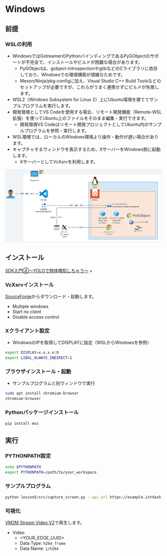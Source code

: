 # Windows 

## 前提
### WSLの利用
- WindowsではGstreamerのPythonバインディングであるPyGObjectのサポートが不完全で、インストールやビルドが困難な場合があります。
  - PyGObjectは、gobject-introspectionやglibなどのCライブラリに依存しており、Windowsでの環境構築が煩雑なためです。
  - Meson/Ninja/pkg-configに加え、Visual Studio C++ Build Toolsなどのセットアップが必要ですが、これらがうまく連携せずにビルドが失敗します。
- WSL2（Windows Subsystem for Linux 2）上にUbuntu環境を建ててサンプルプログラムを実行します。
- 開発環境としてVS Codeを使用する場合、リモート開発機能（Remote-WSL拡張）を使ってUbuntu上のファイルをそのまま編集・実行できます。
  - 開発環境VS Codeはリモート開発プロジェクトとしてUbuntu内のサンプルプログラムを参照・実行します。
- WSL環境では、ローカルのWindows環境より操作・動作が遅い場合があります。
- キャプチャするウィンドウを表示するため、XサーバーをWindows側に起動します。
  - XサーバーとしてVcXsrvを利用します。

![WSL開発環境](../images/wsl.png)

## インストール
[SDK入門④〜YOLOで物体検知しちゃう〜](../../lesson4/docs/setup_win.md) +

### VcXsrvインストール
[SourceForge](https://sourceforge.net/projects/vcxsrv/)からダウンロード・起動します。
- Multiple windows
- Start no client
- Disable access control

### Xクライアント設定
- WindowsのIPを取得してDISPLAYに設定（WSLからWindowsを参照）
```sh
export DISPLAY=x.x.x.x:0
export LIBGL_ALWAYS_INDIRECT=1
```

### ブラウザインストール・起動
- サンプルプログラムと別ウィンドウで実行
```sh
sudo apt install chromium-browser
chromium-browser
```

### Pythonパッケージインストール
```sh
pip install mss
```

## 実行

### PYTHONPATH設定
```sh
echo $PYTHONPATH
export PYTHONPATH=/path/to/your_workspace
```

### サンプルプログラム
```sh
python lesson5/src/capture_screen.py --api_url https://example.intdash.jp --api_token <YOUR_API_TOKEN> --project_uuid <YOUR_PROJECT_UUID> --edge_uuid <YOUR_EDGE_UUID>
```

### 可視化
[VM2M Stream Video V2](https://apps.apple.com/jp/app/vm2m-stream-video-v2/id1640464463)で再生します。

- Video
  - <YOUR_EDGE_UUID>
  - Data Type: `h264_frame`
  - Data Name: `1/h264`
